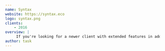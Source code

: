 ```yaml
---
name: Syntax
website: https://syntax.eco
logo: syntax.png
clients:
    - 2016
overview: |
     If you're looking for a newer client with extended features in addition to a well kept website, Syntax might be your best bet.
author: task
---
```

